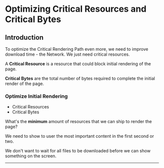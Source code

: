 # Optimizing Critical Resources and Critical Bytes

## Introduction

To optimize the Critical Rendering Path even more, we need to improve download time - the Network. We just need critical resources.

A **Critical Resource** is a resource that could block initial rendering of the page.

**Critical Bytes** are the total number of bytes required to complete the initial render of the page.

### Optimize Initial Rendering

- Critical Resources
- Critical Bytes

What's the **minimum** amount of resources that we can ship to render the page?

We need to show to user the most important content in the first second or two.

We don't want to wait for all files to be downloaded before we can show something on the screen.

---

